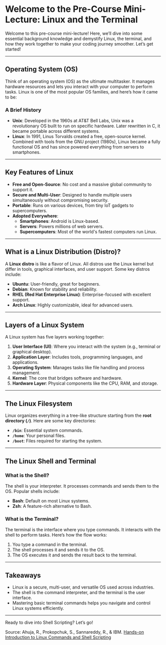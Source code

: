 # Welcome to the Pre-Course Mini-Lecture: Linux and the Terminal

Welcome to this pre-course mini-lecture! Here, we’ll dive into some essential background knowledge and demystify Linux, the terminal, and how they work together to make your coding journey smoother. Let’s get started!

---

## Operating System (OS)
Think of an operating system (OS) as the ultimate multitasker. It manages hardware resources and lets you interact with your computer to perform tasks. Linux is one of the most popular OS families, and here’s how it came to be:

### A Brief History
- **Unix**: Developed in the 1960s at AT&T Bell Labs, Unix was a revolutionary OS built to run on specific hardware. Later rewritten in C, it became portable across different systems.
- **Linux**: In 1991, Linus Torvalds created a free, open-source kernel. Combined with tools from the GNU project (1980s), Linux became a fully functional OS and has since powered everything from servers to smartphones.

---

## Key Features of Linux
- **Free and Open-Source**: No cost and a massive global community to support it.
- **Secure and Multi-User**: Designed to handle multiple users simultaneously without compromising security.
- **Portable**: Runs on various devices, from tiny IoT gadgets to supercomputers.
- **Adopted Everywhere**:
  - **Smartphones**: Android is Linux-based.
  - **Servers**: Powers millions of web servers.
  - **Supercomputers**: Most of the world's fastest computers run Linux.

---

## What is a Linux Distribution (Distro)?
A **Linux distro** is like a flavor of Linux. All distros use the Linux kernel but differ in tools, graphical interfaces, and user support. Some key distros include:

- **Ubuntu**: User-friendly, great for beginners.
- **Debian**: Known for stability and reliability.
- **RHEL (Red Hat Enterprise Linux)**: Enterprise-focused with excellent support.
- **Arch Linux**: Highly customizable, ideal for advanced users.

---

## Layers of a Linux System
A Linux system has five layers working together:

1. **User Interface (UI)**: Where you interact with the system (e.g., terminal or graphical desktop).
2. **Application Layer**: Includes tools, programming languages, and applications.
3. **Operating System**: Manages tasks like file handling and process management.
4. **Kernel**: The core that bridges software and hardware.
5. **Hardware Layer**: Physical components like the CPU, RAM, and storage.

---

## The Linux Filesystem
Linux organizes everything in a tree-like structure starting from the **root directory (`/`)**. Here are some key directories:

- **`/bin`**: Essential system commands.
- **`/home`**: Your personal files.
- **`/boot`**: Files required for starting the system.

---

## The Linux Shell and Terminal

### What is the Shell?
The shell is your interpreter. It processes commands and sends them to the OS. Popular shells include:
- **Bash**: Default on most Linux systems.
- **Zsh**: A feature-rich alternative to Bash.

### What is the Terminal?
The terminal is the interface where you type commands. It interacts with the shell to perform tasks. Here’s how the flow works:
1. You type a command in the terminal.
2. The shell processes it and sends it to the OS.
3. The OS executes it and sends the result back to the terminal.

---

## Takeaways
- Linux is a secure, multi-user, and versatile OS used across industries.
- The shell is the command interpreter, and the terminal is the user interface.
- Mastering basic terminal commands helps you navigate and control Linux systems efficiently.

---

Ready to dive into Shell Scripting? Let’s go!

Source:
Ahuja, R., Prokopchuk, S., Sannareddy, R., & IBM. [Hands-on Introduction to Linux Commands and Shell Scripting](https://www.coursera.org/learn/hands-on-introduction-to-linux-commands-and-shell-scripting/)